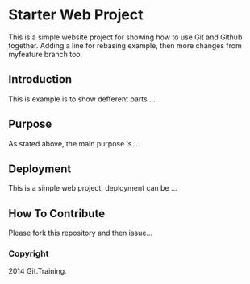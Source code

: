 # Starter Web Project

This is a simple website project for showing how to use Git and Github together. Adding a line for rebasing example, then more changes from myfeature branch too.

## Introduction

This is example is to show defferent parts ...

## Purpose

As stated above, the main purpose is ...

## Deployment

This is a simple web project, deployment can be ...

## How To Contribute

Please fork this repository and then issue...


### Copyright

2014 Git.Training.